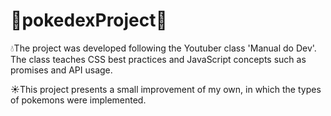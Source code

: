# 📕pokedexProject🔎
💧The project was developed following the Youtuber class 'Manual do Dev'. The class teaches CSS best practices and JavaScript concepts such as promises and API usage.

☀️This project presents a small improvement of my own, in which the types of pokemons were implemented.
